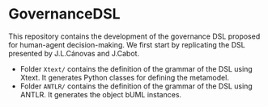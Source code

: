 # GovernanceDSL

This repository contains the development of the governance DSL proposed for human-agent decision-making.
We first start by replicating the DSL presented by J.L.Cánovas and J.Cabot.

* Folder `Xtext/` contains the definition of the grammar of the DSL using Xtext. It generates Python classes for defining the metamodel.
* Folder `ANTLR/` contains the definition of the grammar of the DSL using ANTLR. It generates the object bUML instances.

